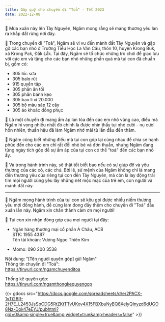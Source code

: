 ```yaml
---
title: Gây quỹ cho chuyến đi "Toả" - Tết 2023
date: 2022-12-08
---
```

🌻 Mùa xuân này lên Tây Nguyên, Ngăm mong rằng sẽ mang thương yêu lan ra khắp đất rừng nơi đây.

🌻 Trong chuyến đi "Toả", Ngăm sẽ vi vu đến mảnh đất Tây Nguyên và gặp gỡ các bạn nhỏ ở Trường Tiểu Học La Văn Cầu, thôn 10, huyện Krong Buk, xã Krong Pak, Đắk Lắk. Tại đây, Ngăm sẽ tổ chức những trò chơi để giao lưu với các em và tặng cho các bạn nhỏ những phần quà mà tụi con đã chuẩn bị, gồm có:
- 305 lốc sữa
- 305 balo rút
- 915 quyển tập
- 305 phần ăn tối
- 305 phần bánh kẹo
- 305 bao lì xì 20.000
- 305 bộ màu sáp 12 cây
- 305 áo khoác đồng phục

🌻 Là một chuyến đi mang ấm áp lan tỏa đến các em nhỏ vùng cao, điều mà Ngăm hi vọng nhiều nhất đó chính là được nhìn thấy tụi nhỏ cười - nụ cười hồn nhiên, thuần hậu đã làm Ngăm nhớ mãi từ lần đầu đến thăm.

🌻 Ngăm cũng biết những điều mà tụi con góp lại cùng nhau để chia sẻ hạnh phúc đến cho các em chỉ rất đỗi nhỏ bé và đơn thuần, nhưng Ngăm đang từng ngày tích góp để sự ấm áp của tụi con có thể "toả" đến các bạn nhỏ ấy.

🌻 Và trong hành trình này, sẽ thật tốt biết bao nếu có sự giúp đỡ và yêu thương của các cô, các chú. Bởi lẽ, sứ mệnh của Ngăm không chỉ là mang đến thương yêu của riêng tụi con đến Tây Nguyên, mà còn là lay động trái tim mọi người cùng yêu lấy những nét mộc mạc của trẻ em, con người và mảnh đất này.

_______

🌻 Ngăm mong hành trình của tụi con sẽ kêu gọi được nhiều niềm thương yêu mới đồng hành, để cùng làm đong đầy thêm cho chuyến đi "Toả" đầu xuân lần này. Ngăm xin chân thành cảm ơn mọi người!

🌻 Tụi con xin nhận đóng góp của mọi người tại đây:

- Ngân hàng thương mại cổ phần Á Châu, ACB  
STK: 1955 4387  
Tên tài khoản: Vương Ngọc Thiên Kim

- Momo: 090 200 3538  

Nội dung: "\[Tên người quyên góp] gửi Ngăm"  
Thông tin chuyến đi "Toả":  
https://tinyurl.com/ngamchuyenditoa

Thống kê quyên góp:  
https://tinyurl.com/ngamthongkequyengop

{{< gdocs src="https://docs.google.com/spreadsheets/d/e/2PACX-1vTi28R-2H7E_L2453JsSpCDG5RtZKtTTvUKov4X15FBXbuNyBQ8XelyQInyzd6dUGO8Nz-Dok47eEYJ/pubhtml?gid=0&amp;single=true&amp;widget=true&amp;headers=false" >}}
